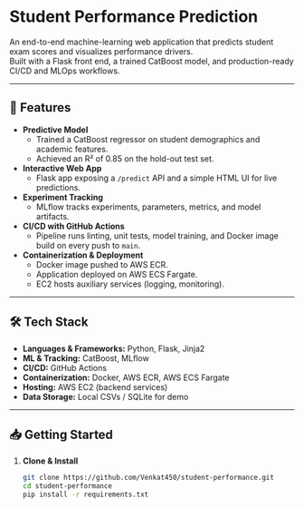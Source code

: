 # Student Performance Prediction

An end-to-end machine-learning web application that predicts student exam scores and visualizes performance drivers.  
Built with a Flask front end, a trained CatBoost model, and production-ready CI/CD and MLOps workflows.

---

## 🚀 Features

- **Predictive Model**  
  - Trained a CatBoost regressor on student demographics and academic features.  
  - Achieved an R² of 0.85 on the hold-out test set.
- **Interactive Web App**  
  - Flask app exposing a `/predict` API and a simple HTML UI for live predictions.
- **Experiment Tracking**  
  - MLflow tracks experiments, parameters, metrics, and model artifacts.
- **CI/CD with GitHub Actions**  
  - Pipeline runs linting, unit tests, model training, and Docker image build on every push to `main`.
- **Containerization & Deployment**  
  - Docker image pushed to AWS ECR.  
  - Application deployed on AWS ECS Fargate.  
  - EC2 hosts auxiliary services (logging, monitoring).

---

## 🛠 Tech Stack

- **Languages & Frameworks:** Python, Flask, Jinja2  
- **ML & Tracking:** CatBoost, MLflow  
- **CI/CD:** GitHub Actions  
- **Containerization:** Docker, AWS ECR, AWS ECS Fargate  
- **Hosting:** AWS EC2 (backend services)  
- **Data Storage:** Local CSVs / SQLite for demo

---

## 📥 Getting Started

1. **Clone & Install**  
   ```bash
   git clone https://github.com/Venkat450/student-performance.git
   cd student-performance
   pip install -r requirements.txt
